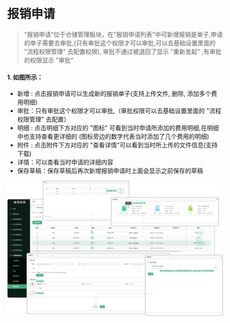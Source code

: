 # 报销申请

> "报销申请“位于仓储管理板块，在"报销申请列表"中可新增报销是单子,申请的单子需要去审批,(只有审批这个权限才可以审批,可以去基础设置里面的 "流程权限管理" 去配置权限), 审批不通过被退回了显示 "重新发起" ,有审批的权限显示 "审批" 

#### 1. 如图所示：
* 新增 : 点击报销申请可以生成新的报销单子(支持上传文件, 删除, 添加多个费用明细)
* 审批：只有审批这个权限才可以审批,（审批权限可以去基础设置里面的 "流程权限管理" 去配置）
* 明细 : 点击明细下方对应的 "图标" 可看到当时申请所添加的费用明细,在明细中也支持查看更详细的 (图标旁边的数字代表当时添加了几个费用的明细)
* 附件 : 点击附件下方对应的 "查看详情"可以看到当时所上传的文件信息(支持下载)
* 详情：可以查看当时申请的详细内容
* 保存草稿：保存草稿后再次新增报销申请时上面会显示之前保存的草稿


![如图所示](../file/cc-bxsq.png)